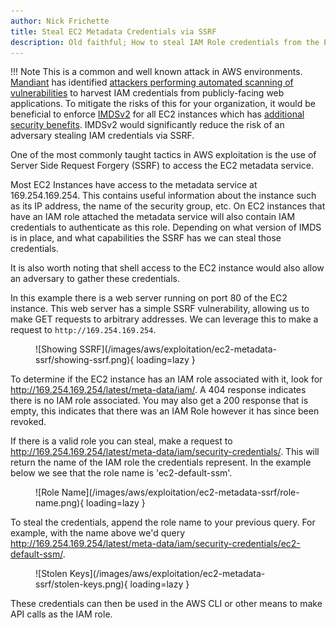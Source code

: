 ```yaml
---
author: Nick Frichette
title: Steal EC2 Metadata Credentials via SSRF
description: Old faithful; How to steal IAM Role credentials from the EC2 Metadata service via SSRF.
---
```


!!! Note
    This is a common and well known attack in AWS environments. [Mandiant](https://www.mandiant.com/) has identified [attackers performing automated scanning of vulnerabilities](https://www.mandiant.com/resources/cloud-metadata-abuse-unc2903) to harvest IAM credentials from publicly-facing web applications. To mitigate the risks of this for your organization, it would be beneficial to enforce [IMDSv2](https://docs.aws.amazon.com/AWSEC2/latest/UserGuide/configuring-instance-metadata-service.html) for all EC2 instances which has [additional security benefits](https://hackingthe.cloud/aws/general-knowledge/intro_metadata_service/#the-security-benefits-of-imdsv2). IMDSv2 would significantly reduce the risk of an adversary stealing IAM credentials via SSRF.

One of the most commonly taught tactics in AWS exploitation is the use of Server Side Request Forgery (SSRF) to access the EC2 metadata service.

Most EC2 Instances have access to the metadata service at 169.254.169.254. This contains useful information about the instance such as its IP address, the name of the security group, etc. On EC2 instances that have an IAM role attached the metadata service will also contain IAM credentials to authenticate as this role. Depending on what version of IMDS is in place, and what capabilities the SSRF has we can steal those credentials.

It is also worth noting that shell access to the EC2 instance would also allow an adversary to gather these credentials.

In this example there is a web server running on port 80 of the EC2 instance. This web server has a simple SSRF vulnerability, allowing us to make GET requests to arbitrary addresses. We can leverage this to make a request to `http://169.254.169.254`.

<figure markdown>
  ![Showing SSRF](/images/aws/exploitation/ec2-metadata-ssrf/showing-ssrf.png){ loading=lazy }
</figure>

To determine if the EC2 instance has an IAM role associated with it, look for http://169.254.169.254/latest/meta-data/iam/. A 404 response indicates there is no IAM role associated. You may also get a 200 response that is empty, this indicates that there was an IAM Role however it has since been revoked.

If there is a valid role you can steal, make a request to http://169.254.169.254/latest/meta-data/iam/security-credentials/. This will return the name of the IAM role the credentials represent. In the example below we see that the role name is 'ec2-default-ssm'.

<figure markdown>
  ![Role Name](/images/aws/exploitation/ec2-metadata-ssrf/role-name.png){ loading=lazy }
</figure>

To steal the credentials, append the role name to your previous query. For example, with the name above we'd query http://169.254.169.254/latest/meta-data/iam/security-credentials/ec2-default-ssm/.

<figure markdown>
  ![Stolen Keys](/images/aws/exploitation/ec2-metadata-ssrf/stolen-keys.png){ loading=lazy }
</figure>

These credentials can then be used in the AWS CLI or other means to make API calls as the IAM role.
